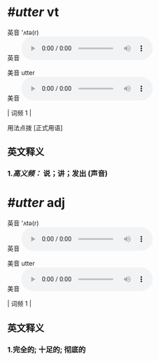 # ***\#utter*** vt
英音 'ʌtə(r)  
英音
<audio src="./media/utter-B.aac" controls="controls"></audio>

美音 utter  
美音
<audio src="./media/utter.aac" controls="controls"></audio>



| 词频 1 |  

用法点拨  [正式用语]

英文释义
---
### 1.*高义频：* **说；讲；发出 (声音)**  


# ***\#utter*** adj
英音 'ʌtə(r)  
英音
<audio src="./media/utter-B.aac" controls="controls"></audio>

美音 utter  
美音
<audio src="./media/utter.aac" controls="controls"></audio>



| 词频 1 |  

英文释义
---
### 1.**完全的; 十足的; 彻底的**  


